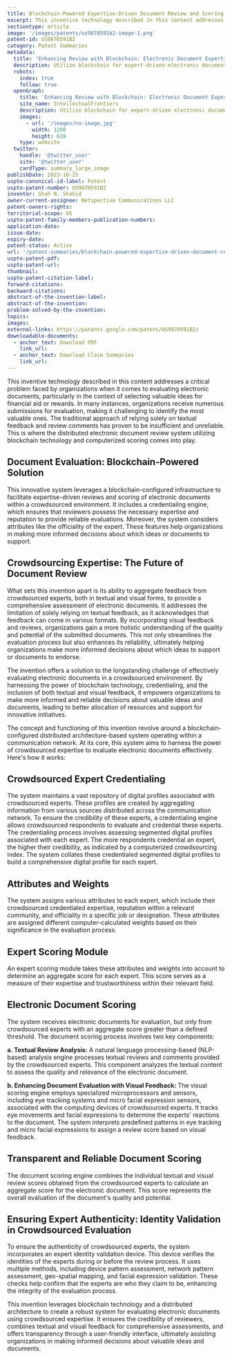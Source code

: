 ```yaml
---
title: Blockchain-Powered Expertise-Driven Document Review and Scoring
excerpt: This inventive technology described in this content addresses a critical problem faced by organizations when it comes to evaluating electronic documents, particularly in the context of selecting valuable ideas for financial aid or rewards.
sectiontype: article
image: '/images/patents/us9870591b2-image-1.png'
patent-id: US9870591B2
category: Patent Summaries
metadata:
  title: 'Enhancing Review with Blockchain: Electronic Document Expertise'
  description: Utilize blockchain for expert-driven electronic document reviews. Crowdsource expertise, reputation, and officiality to score documents accurately.
  robots:
    index: true
    follow: true
  openGraph:
    title: 'Enhancing Review with Blockchain: Electronic Document Expertise | IntellectualFrontiers'
    site_name: IntellectualFrontiers
    description: Utilize blockchain for expert-driven electronic document reviews. Crowdsource expertise, reputation, and officiality to score documents accurately.
    images:
      - url: '/images/no-image.jpg'
        width: 1200
        height: 628
    type: website
  twitter:
    handle: '@twitter_user'
    site: '@twitter_user'
    cardType: summary_large_image
publishDate: 2023-10-25
uspto-canonical-id-label: Patent
uspto-patent-number: US9870591B2
inventor: Shah N. Shahid
owner-current-assignee: Netspective Communications LLC
patent-owners-rights:
territorial-scope: US
uspto-patent-family-members-publication-numbers:
application-date:
issue-date:
expiry-date:
patent-status: Active
url: '/patent-summaries/blockchain-powered-expertise-driven-document-review-and-scoring'
uspto-patent-pdf:
uspto-patent-url:
thumbnail:
uspto-patent-citation-label:
forward-citations:
backward-citations:
abstract-of-the-invention-label:
abstract-of-the-invention:
problem-solved-by-the-invention:
topics:
images:
external-links: https://patents.google.com/patent/US9870591B2/
downloadable-documents:
  - anchor_text: Download PDF
    link_url:
  - anchor_text: Download Claim Summaries
    link_url:
---
```


This inventive technology described in this content addresses a critical problem faced by organizations when it comes to evaluating electronic documents, particularly in the context of selecting valuable ideas for financial aid or rewards. In many instances, organizations receive numerous submissions for evaluation, making it challenging to identify the most valuable ones. The traditional approach of relying solely on textual feedback and review comments has proven to be insufficient and unreliable. This is where the distributed electronic document review system utilizing blockchain technology and computerized scoring comes into play.

## Document Evaluation: Blockchain-Powered Solution

This innovative system leverages a blockchain-configured infrastructure to facilitate expertise-driven reviews and scoring of electronic documents within a crowdsourced environment. It includes a credentialing engine, which ensures that reviewers possess the necessary expertise and reputation to provide reliable evaluations. Moreover, the system considers attributes like the officiality of the expert. These features help organizations in making more informed decisions about which ideas or documents to support.

## Crowdsourcing Expertise: The Future of Document Review

What sets this invention apart is its ability to aggregate feedback from crowdsourced experts, both in textual and visual forms, to provide a comprehensive assessment of electronic documents. It addresses the limitation of solely relying on textual feedback, as it acknowledges that feedback can come in various formats. By incorporating visual feedback and reviews, organizations gain a more holistic understanding of the quality and potential of the submitted documents. This not only streamlines the evaluation process but also enhances its reliability, ultimately helping organizations make more informed decisions about which ideas to support or documents to endorse.

The invention offers a solution to the longstanding challenge of effectively evaluating electronic documents in a crowdsourced environment. By harnessing the power of blockchain technology, credentialing, and the inclusion of both textual and visual feedback, it empowers organizations to make more informed and reliable decisions about valuable ideas and documents, leading to better allocation of resources and support for innovative initiatives.

The concept and functioning of this invention revolve around a blockchain-configured distributed architecture-based system operating within a communication network. At its core, this system aims to harness the power of crowdsourced expertise to evaluate electronic documents effectively. Here's how it works:

## Crowdsourced Expert Credentialing

The system maintains a vast repository of digital profiles associated with crowdsourced experts. These profiles are created by aggregating information from various sources distributed across the communication network. To ensure the credibility of these experts, a credentialing engine allows crowdsourced respondents to evaluate and credential these experts. The credentialing process involves assessing segmented digital profiles associated with each expert. The more respondents credential an expert, the higher their credibility, as indicated by a computerized crowdsourcing index. The system collates these credentialed segmented digital profiles to build a comprehensive digital profile for each expert.

## Attributes and Weights

The system assigns various attributes to each expert, which include their crowdsourced credentialed expertise, reputation within a relevant community, and officiality in a specific job or designation. These attributes are assigned different computer-calculated weights based on their significance in the evaluation process.

## Expert Scoring Module

An expert scoring module takes these attributes and weights into account to determine an aggregate score for each expert. This score serves as a measure of their expertise and trustworthiness within their relevant field.

## Electronic Document Scoring

The system receives electronic documents for evaluation, but only from crowdsourced experts with an aggregate score greater than a defined threshold. The document scoring process involves two key components:

**a. Textual Review Analysis:** A natural language processing-based (NLP-based) analysis engine processes textual reviews and comments provided by the crowdsourced experts. This component analyzes the textual content to assess the quality and relevance of the electronic document.

**b. Enhancing Document Evaluation with Visual Feedback:** The visual scoring engine employs specialized microprocessors and sensors, including eye tracking systems and micro facial expression sensors, associated with the computing devices of crowdsourced experts. It tracks eye movements and facial expressions to determine the experts' reactions to the document. The system interprets predefined patterns in eye tracking and micro facial expressions to assign a review score based on visual feedback.

## Transparent and Reliable Document Scoring

The document scoring engine combines the individual textual and visual review scores obtained from the crowdsourced experts to calculate an aggregate score for the electronic document. This score represents the overall evaluation of the document's quality and potential.

## Ensuring Expert Authenticity: Identity Validation in Crowdsourced Evaluation

To ensure the authenticity of crowdsourced experts, the system incorporates an expert identity validation device. This device verifies the identities of the experts during or before the review process. It uses multiple methods, including device pattern assessment, network pattern assessment, geo-spatial mapping, and facial expression validation. These checks help confirm that the experts are who they claim to be, enhancing the integrity of the evaluation process.

This invention leverages blockchain technology and a distributed architecture to create a robust system for evaluating electronic documents using crowdsourced expertise. It ensures the credibility of reviewers, combines textual and visual feedback for comprehensive assessments, and offers transparency through a user-friendly interface, ultimately assisting organizations in making informed decisions about valuable ideas and documents.
